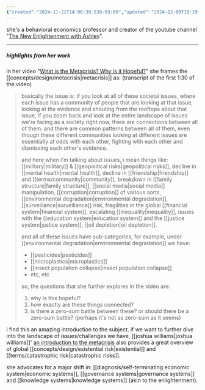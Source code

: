 ```yaml
---
{"created":"2024-11-21T14:06:39.538-03:00","updated":"2024-12-09T18:19:30.310-03:00","tags":["person","design","metacrisis","🌱"],"dg-publish":true,"notestage":["🌱"],"permalink":"/people/references/architect-design/ashley-hodgson/","dgPassFrontmatter":true}
---
```


she's a behavioral economics professor and creator of the youtube channel "[The New Enlightenment with Ashley](https://www.youtube.com/@thenewenlightenmentwithash8465)".

---
##### highlights from her work

in her video "[What is the Metacrisis? Why is it Hopeful?](https://www.youtube.com/watch?v=kgCHqyq4LHA)" she frames the [[concepts/design/metacrisis\|metacrisis]] as:
(transcript of the first 1:30 of the video)

> basically the issue is: if you look at all of these societal issues, where each issue has a community of people that are looking at that issue, looking at the evidence and shouting from the rooftops about that issue, if you zoom back and look at the entire landscape of issues we're facing as a society right now, there are connections between all of them. and there are common patterns between all of them, even though these different communities looking at different issues are essentially at odds with each other, fighting with each other and dismissing each other's evidence.
> 
> and here when i'm talking about issues, i mean things like:
> [[military\|military]] & [[geopolitical risks\|geopolitical risks]], decline in [[mental health\|mental health]], decline in [[friendship\|friendship]] and [[terms/community\|community]], breakdown in [[family structure\|family structure]], [[social media\|social media]] manipulation, [[corruption\|corruption]] of various sorts, [[environmental degradation\|environmental degradation]], [[surveillance\|surveillance]] risk, fragilities in the global [[financial system\|financial system]], escalating [[inequality\|inequality]], issues with the [[education system\|education system]] and the [[justice system\|justice system]], [[oil depletion\|oil depletion]].
> 
> and all of these issues have sub-categories, for example, under [[environmental degradation\|environmental degradation]] we have:
> - [[pesticides\|pesticides]]
> - [[microplastics\|microplastics]]
> - [[insect population collapse\|insect population collapse]]
> - etc, etc
> 
> so, the questions that she further explores in the video are:
> 1. why is this hopeful?
> 2. how exactly are these things connected?
> 3. is there a zero-sum battle between these? or should there be a zero-sum battle?
> (perhaps it's not as zero-sum as it seems)

i find this an amazing introduction to the subject. if we want to further dive into the landscape of issues/challenges we have, [[joshua williams\|joshua williams]]' [an introduction to the metacrisis](https://sites.google.com/view/intro-to-the-metacrisis) also provides a great overview of global [[concepts/design/existential risk\|existential]] and [[terms/catastrophic risk\|catastrophic risks]].


she advocates for a major shift in: [[diagnosis/self-terminating economic system\|economic systems]], [[governance systems\|governance systems]] and [[knowledge systems\|knowledge systems]] (akin to the enlightenment).